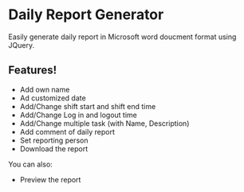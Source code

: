# Daily Report Generator

Easily generate daily report in Microsoft word doucment format using JQuery.

## Features!

  - Add own name
  - Ad customized date
  - Add/Change shift start and shift end time
  - Add/Change Log in and logout time
  - Add/Change multiple task (with Name, Description)
  - Add comment of daily report
  - Set reporting person
  - Download the report


You can also:
  - Preview the report
